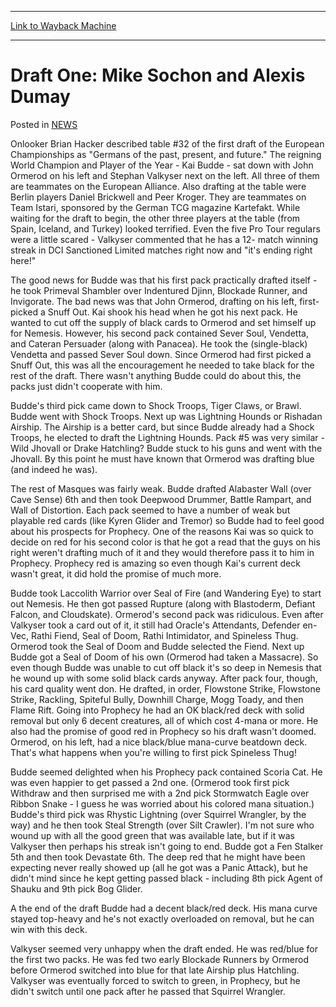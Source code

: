 
---
[Link to Wayback Machine](https://web.archive.org/web/20211127184119/https://magic.wizards.com/en/articles/archive/draft-one-mike-sochon-and-alexis-dumay-2000-01-01)

[_metadata_:description]:- "Onlooker Brian Hacker described table #32 of the first draft of the European Championships as `Germans of the past, present, and future.` The reigning World Champion and Player of the Year - Kai Budde - sat down with John Ormerod on his left and Stephan Valkyser next on the left. All three of them are teammates on the European Alliance. Also drafting at the table were Berlin"
[_metadata_:generator]:- "Drupal 7 (http://drupal.org)"
[_metadata_:node]:- "963121"
[_metadata_:publish_date]:- "2000-01-01"
[_metadata_:source]:- "div-main-content"
[_metadata_:title]:- "Draft One: Mike Sochon and Alexis Dumay"
[_metadata_:wayback_capture_timestamp]:- "2021-11-27 18:41:19"
[_metadata_:wayback_raw_url]:- "https://web.archive.org/web/20211127184119id_/https://magic.wizards.com/en/articles/archive/draft-one-mike-sochon-and-alexis-dumay-2000-01-01"
[_metadata_:wayback_url]:- "https://magic.wizards.com/en/articles/archive/draft-one-mike-sochon-and-alexis-dumay-2000-01-01"
---


Draft One: Mike Sochon and Alexis Dumay
=======================================



 Posted in [NEWS](/en/articles)












Onlooker Brian Hacker described table #32 of the first draft of the European Championships as "Germans of the past, present, and future." The reigning World Champion and Player of the Year - Kai Budde - sat down with John Ormerod on his left and Stephan Valkyser next on the left. All three of them are teammates on the European Alliance. Also drafting at the table were Berlin players Daniel Brickwell and Peer Kroger. They are teammates on Team Istari, sponsored by the German TCG magazine Kartefakt. While waiting for the draft to begin, the other three players at the table (from Spain, Iceland, and Turkey) looked terrified. Even the five Pro Tour regulars were a little scared - Valkyser commented that he has a 12- match winning streak in DCI Sanctioned Limited matches right now and "it's ending right here!"


The good news for Budde was that his first pack practically drafted itself - he took Primeval Shambler over Indentured Djinn, Blockade Runner, and Invigorate. The bad news was that John Ormerod, drafting on his left, first-picked a Snuff Out. Kai shook his head when he got his next pack. He wanted to cut off the supply of black cards to Ormerod and set himself up for Nemesis. However, his second pack contained Sever Soul, Vendetta, and Cateran Persuader (along with Panacea). He took the (single-black) Vendetta and passed Sever Soul down. Since Ormerod had first picked a Snuff Out, this was all the encouragement he needed to take black for the rest of the draft. There wasn't anything Budde could do about this, the packs just didn't cooperate with him.


Budde's third pick came down to Shock Troops, Tiger Claws, or Brawl. Budde went with Shock Troops. Next up was Lightning Hounds or Rishadan Airship. The Airship is a better card, but since Budde already had a Shock Troops, he elected to draft the Lightning Hounds. Pack #5 was very similar - Wild Jhovall or Drake Hatchling? Budde stuck to his guns and went with the Jhovall. By this point he must have known that Ormerod was drafting blue (and indeed he was).


The rest of Masques was fairly weak. Budde drafted Alabaster Wall (over Cave Sense) 6th and then took Deepwood Drummer, Battle Rampart, and Wall of Distortion. Each pack seemed to have a number of weak but playable red cards (like Kyren Glider and Tremor) so Budde had to feel good about his prospects for Prophecy. One of the reasons Kai was so quick to decide on red for his second color is that he got a read that the guys on his right weren't drafting much of it and they would therefore pass it to him in Prophecy. Prophecy red is amazing so even though Kai's current deck wasn't great, it did hold the promise of much more.


Budde took Laccolith Warrior over Seal of Fire (and Wandering Eye) to start out Nemesis. He then got passed Rupture (along with Blastoderm, Defiant Falcon, and Cloudskate). Ormerod's second pack was ridiculous. Even after Valkyser took a card out of it, it still had Oracle's Attendants, Defender en-Vec, Rathi Fiend, Seal of Doom, Rathi Intimidator, and Spineless Thug. Ormerod took the Seal of Doom and Budde selected the Fiend. Next up Budde got a Seal of Doom of his own (Ormerod had taken a Massacre). So even though Budde was unable to cut off black it's so deep in Nemesis that he wound up with some solid black cards anyway. After pack four, though, his card quality went don. He drafted, in order, Flowstone Strike, Flowstone Strike, Rackling, Spiteful Bully, Downhill Charge, Mogg Toady, and then Flame Rift. Going into Prophecy he had an OK black/red deck with solid removal but only 6 decent creatures, all of which cost 4-mana or more. He also had the promise of good red in Prophecy so his draft wasn't doomed. Ormerod, on his left, had a nice black/blue mana-curve beatdown deck. That's what happens when you're willing to first pick Spineless Thug!


Budde seemed delighted when his Prophecy pack contained Scoria Cat. He was even happier to get passed a 2nd one. (Ormerod took first pick Withdraw and then surprised me with a 2nd pick Stormwatch Eagle over Ribbon Snake - I guess he was worried about his colored mana situation.) Budde's third pick was Rhystic Lightning (over Squirrel Wrangler, by the way) and he then took Steal Strength (over Silt Crawler). I'm not sure who wound up with all the good green that was available late, but if it was Valkyser then perhaps his streak isn't going to end. Budde got a Fen Stalker 5th and then took Devastate 6th. The deep red that he might have been expecting never really showed up (all he got was a Panic Attack), but he didn't mind since he kept getting passed black - including 8th pick Agent of Shauku and 9th pick Bog Glider.


A the end of the draft Budde had a decent black/red deck. His mana curve stayed top-heavy and he's not exactly overloaded on removal, but he can win with this deck.


Valkyser seemed very unhappy when the draft ended. He was red/blue for the first two packs. He was fed two early Blockade Runners by Ormerod before Ormerod switched into blue for that late Airship plus Hatchling. Valkyser was eventually forced to switch to green, in Prophecy, but he didn't switch until one pack after he passed that Squirrel Wrangler.








